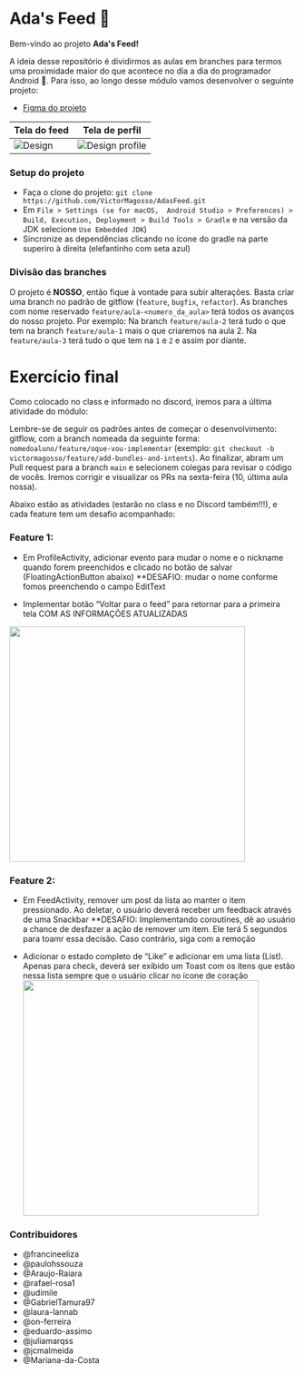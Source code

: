 # Ada's Feed :rocket:
Bem-vindo ao projeto <b>Ada's Feed!</b>

A ideia desse repositório é dividirmos as aulas em branches para termos uma proximidade maior do que acontece no dia a dia do programador Android :robot:. Para isso, ao longo desse módulo vamos desenvolver o seguinte projeto:
- [Figma do projeto](https://www.figma.com/file/JhP1GD7IkFsVryztoW3q09/Untitled?node-id=0%3A1&t=VM9Dn01siLwbqNsa-1)

| Tela do feed | Tela de perfil |
|---|---|
| ![Design](https://user-images.githubusercontent.com/62938087/219476521-5d83e62e-b95c-4216-971a-8586f7a8ec75.png) | ![Design profile](https://user-images.githubusercontent.com/62938087/219476543-5b0f0867-e728-49bd-9530-5fc33243474c.png) |

### Setup do projeto
- Faça o clone do projeto: `git clone https://github.com/VictorMagosso/AdasFeed.git`
- Em `File > Settings (se for macOS,  Android Studio > Preferences) > Build, Execution, Deployment > Build Tools > Gradle` e na versão da JDK selecione `Use Embedded JDK`)
- Sincronize as dependências clicando no ícone do gradle na parte superiro à direita (elefantinho com seta azul)

### Divisão das branches
O projeto é <b>NOSSO</b>, então fique à vontade para subir alterações. Basta criar uma branch no padrão de gitflow (`feature`, `bugfix`, `refactor`). As branches com nome reservado `feature/aula-<numero_da_aula>` terá todos os avanços do nosso projeto. Por exemplo: Na branch `feature/aula-2` terá tudo o que tem na branch `feature/aula-1` mais o que criaremos na aula 2. Na `feature/aula-3` terá tudo o que tem na `1` e `2` e assim por diante.

# Exercício final
Como colocado no class e informado no discord, iremos para a última atividade do módulo:

Lembre-se de seguir os padrões antes de começar o desenvolvimento: gitflow, com a branch nomeada da seguinte forma: `nomedoaluno/feature/oque-vou-implementar` (exemplo: `git checkout -b victormagosso/feature/add-bundles-and-intents`). Ao finalizar, abram um Pull request para a branch `main` e selecionem colegas para revisar o código de vocês. Iremos corrigir e visualizar os PRs na sexta-feira (10, última aula nossa).

Abaixo estão as atividades (estarão no class e no Discord também!!!), e cada feature tem um desafio acompanhado:

### Feature 1: 
- Em ProfileActivity, adicionar evento para mudar o nome e o nickname quando forem preenchidos
e clicado no botão de salvar (FloatingActionButton abaixo)
**DESAFIO: mudar o nome conforme fomos preenchendo o campo EditText

- Implementar botão “Voltar para o feed” para retornar para a primeira tela
COM AS INFORMAÇÕES ATUALIZADAS<br>

<img src="https://user-images.githubusercontent.com/62938087/222975383-0f27da75-32ba-40c3-b152-5bed19d8f398.png" 
width="415"/><br>
### Feature 2: 
- Em FeedActivity, remover um post da lista ao manter o item pressionado. Ao deletar, o usuário deverá
receber um feedback através de uma Snackbar
**DESAFIO: Implementando coroutines, dê ao usuário a chance de desfazer a ação de remover
um item. Ele terá 5 segundos para toamr essa decisão. Caso contrário, siga com a remoção

- Adicionar o estado completo de “Like” e adicionar em uma lista (List<LikedPost>). Apenas para check,
deverá ser exibido um Toast com os itens que estão nessa lista sempre que o usuário clicar
no ícone de coração<br>
<img src="https://user-images.githubusercontent.com/62938087/222975406-9fa486d7-79bb-4d18-b533-32ab09dffd16.png" width="415"/><br>
### Contribuidores

 - @francineeliza
 - @paulohssouza
 - @Araujo-Raiara
 - @rafael-rosa1
 - @udimile
 - @GabrielTamura97
 - @laura-lannab
 - @on-ferreira
 - @eduardo-assimo
 - @juliamarqss
 - @jcmalmeida
 - @Mariana-da-Costa
